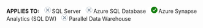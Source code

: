 <Token>**APPLIES TO:** ![No](media/no.png)SQL Server ![No](media/no.png)Azure SQL Database ![Yes](media/yes2.png)Azure Synapse Analytics (SQL DW) ![No](media/no.png)Parallel Data Warehouse </Token>

